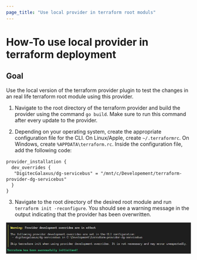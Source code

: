 ```yaml
---
page_title: "Use local provider in terraform root moduls"
---
```


# How-To use local provider in terraform deployment

## Goal

Use the local version of the terraform provider plugin to test the changes in an real life terraform root module using this provider.

1. Navigate to the root directory of the terraform provider and build the provider using the command `go build`. Make sure to run this command after every update to the provider.

2. Depending on your operating system, create the appropriate configuration file for the CLI. On Linux/Apple, create `~/.terraformrc`. On Windows, create `%APPDATA\terraform.rc`. Inside the configuration file, add the following code:

```hcl
provider_installation {
  dev_overrides {
   "DigitecGalaxus/dg-servicebus" = "/mnt/c/Developement/terraform-provider-dg-servicebus"
  }
}
```

3. Navigate to the root directory of the desired root module and run `terraform init -reconfigure`. You should see a warning message in the output indicating that the provider has been overwritten.

![Provider overwrite warning](provider_overwrite.jpg)
